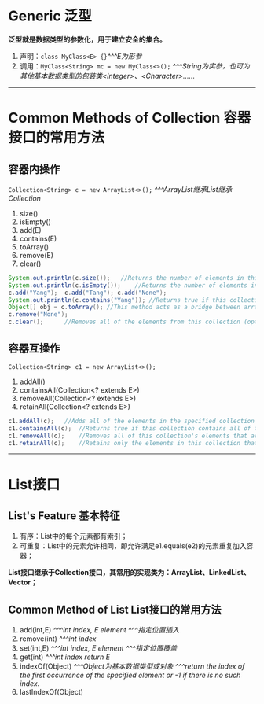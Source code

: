 # Generic 泛型

**泛型就是数据类型的参数化，用于建立安全的集合。**

1. 声明：`class MyClass<E> {}`*^^^E为形参*
2. 调用：`MyClass<String> mc = new MyClass<>();`	*^^^String为实参，也可为其他基本数据类型的包装类\<Integer>、\<Character>……*

***

# Common Methods of Collection 容器接口的常用方法

## 容器内操作

`Collection<String> c = new ArrayList<>();`	*^^^ArrayList继承List继承Collection*

1. size()
2. isEmpty()
3. add(E)
4. contains(E)
5. toArray()
6. remove(E)
7. clear()

```java
System.out.println(c.size());	//Returns the number of elements in this collection.
System.out.println(c.isEmpty());	//Returns the number of elements in this collection.
c.add("Yang");	c.add("Tang"); c.add("None");
System.out.println(c.contains("Yang"));	//Returns true if this collection contains the specified element. 
Object[] obj = c.toArray();	//This method acts as a bridge between array-based and collection-based APIs. 
c.remove("None");
c.clear();		//Removes all of the elements from this collection (optional operation).
```

## 容器互操作

`Collection<String> c1 = new ArrayList<>();`

1. addAll()	
2. containsAll(Collection<? extends E>)	
3. removeAll(Collection<? extends E>)
4. retainAll(Collection<? extends E>)

```java
c1.addAll(c);	//Adds all of the elements in the specified collection to this collection(optional operation).`
c1.containsAll(c);	//Returns true if this collection contains all of the elements in the specified collection.
c1.removeAll(c);	//Removes all of this collection's elements that are also contained in thespecified collection (optional operation). 
c1.retainAll(c);	//Retains only the elements in this collection that are contained in thespecified collection (optional operation). 
```

***

# List接口

## List's Feature	基本特征

1. 有序：List中的每个元素都有索引；
2. 可重复：List中的元素允许相同，即允许满足e1.equals(e2)的元素重复加入容器；
	
**List接口继承于Collection接口，其常用的实现类为：ArrayList、LinkedList、Vector；**

## Common Method of List  	List接口的常用方法

1. add(int,E)	*^^^int index, E element* *^^^指定位置插入*
2. remove(int)	*^^^int index*
3. set(int,E)	*^^^int index, E element* *^^^指定位置覆盖*
4. get(int)		*^^^int index* *return E*
5. indexOf(Object)	*^^^Object为基本数据类型或对象* *^^^return the index of the first occurrence of the specified element or -1 if there is no such index.* 
6. lastIndexOf(Object)